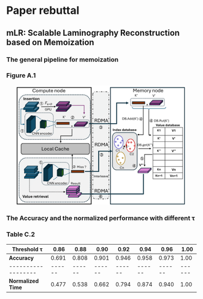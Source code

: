 # Paper rebuttal 
## mLR: Scalable Laminography Reconstruction based on Memoization

### The general pipeline for memoization
### Figure A.1
<p align="center"><img src="../images/memoization.png" alt="memoization pipeline" width="450"/></p>


### The Accuracy and the normalized performance with different τ
### Table C.2

| **Threshold τ** | 0.86 | 0.88 | 0.90 | 0.92 | 0.94 | 0.96 | 1.00 |
|------------------|------|------|------|------|------|------|------|
| **Accuracy**     | 0.691 | 0.808 | 0.901 | 0.946 | 0.958 | 0.973 | 1.00 |
|------------------|------|------|------|------|------|------|------|
| **Normalized Time** | 0.477 | 0.538 | 0.662 | 0.794 | 0.874 | 0.940 | 1.00 |


